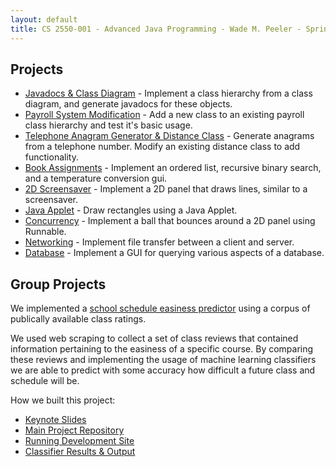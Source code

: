 ```yaml
---
layout: default
title: CS 2550-001 - Advanced Java Programming - Wade M. Peeler - Spring 2013
---
```


## Projects

* [Javadocs & Class Diagram](https://github.com/nrub/slcc-eportfolio/tree/master/sp13-cs-2550-001-peeler/assignment-01-class-diagram-to-javadoc) - Implement a class hierarchy from a class diagram, and generate javadocs for these objects.
* [Payroll System Modification](https://github.com/nrub/slcc-eportfolio/tree/master/sp13-cs-2550-001-peeler/assignment-02-payroll-system-modification) - Add a new class to an existing payroll class hierarchy and test it's basic usage.
* [Telephone Anagram Generator & Distance Class](https://github.com/nrub/slcc-eportfolio/tree/master/sp13-cs-2550-001-peeler/assignment-03-distance-class) - Generate anagrams from a telephone number. Modify an existing distance class to add functionality.
* [Book Assignments](https://github.com/nrub/slcc-eportfolio/tree/master/sp13-cs-2550-001-peeler/assignment-04-book-assignments) - Implement an ordered list, recursive binary search, and a temperature conversion gui.
* [2D Screensaver](https://github.com/nrub/slcc-eportfolio/tree/master/sp13-cs-2550-001-peeler/assignment-05-2d-screensaver) - Implement a 2D panel that draws lines, similar to a screensaver.
* [Java Applet](https://github.com/nrub/slcc-eportfolio/tree/master/sp13-cs-2550-001-peeler/assignment-06-applet) - Draw rectangles using a Java Applet.
* [Concurrency](https://github.com/nrub/slcc-eportfolio/tree/master/sp13-cs-2550-001-peeler/assignment-07-concurrency) - Implement a ball that bounces around a 2D panel using Runnable.
* [Networking](https://github.com/nrub/slcc-eportfolio/tree/master/sp13-cs-2550-001-peeler/assignment-08-networking) - Implement file transfer between a client and server.
* [Database](https://github.com/nrub/slcc-eportfolio/tree/master/sp13-cs-2550-001-peeler/assignment-09-database) - Implement a GUI for querying various aspects of a database.

## Group Projects

We implemented a [school schedule easiness predictor](http://schedule-easiness-predictor.herokuapp.com) using a corpus of publically available class ratings.

We used web scraping to collect a set of class reviews that contained information pertaining to the easiness of a specific course. By comparing these reviews and implementing the usage of machine learning classifiers we are able to predict with some accuracy how difficult a future class and schedule will be.

How we built this project:

* [Keynote Slides](https://github.com/log0ymxm/potato-peeler/blob/master/doc/data-inference-slides.key?raw=true)
* [Main Project Repository](https://github.com/log0ymxm/potato-peeler)
* [Running Development Site](http://damp-tundra-6974.herokuapp.com/)
* [Classifier Results & Output](potato-peeler-results.txt)
